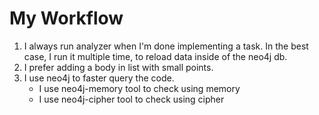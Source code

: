 # My Workflow

1. I always run analyzer when I'm done implementing a task. In the best case, I run it multiple time, to reload data inside of the neo4j db.
2. I prefer adding a body in list with small points.
3. I use neo4j to faster query the code.
   - I use neo4j-memory tool to check using memory
   - I use neo4j-cipher tool to check using cipher

